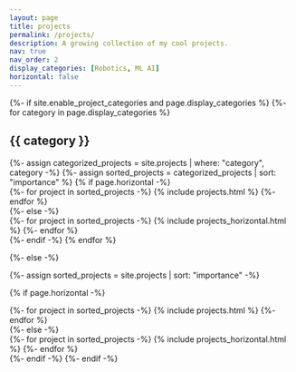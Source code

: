 ```yaml
---
layout: page
title: projects
permalink: /projects/
description: A growing collection of my cool projects.
nav: true
nav_order: 2
display_categories: [Robotics, ML AI]
horizontal: false
---
```


<!-- pages/projects.md -->
<div class="projects">
{%- if site.enable_project_categories and page.display_categories %}
  <!-- Display categorized projects -->
  {%- for category in page.display_categories %}
  <h2 class="category" style="color:inherit">{{ category }}</h2>
  {%- assign categorized_projects = site.projects | where: "category", category -%}
  {%- assign sorted_projects = categorized_projects | sort: "importance" %}
  <!-- Generate cards for each project -->
  {% if page.horizontal -%}
  <div class="container">
    <div class="row row-cols-1">
    {%- for project in sorted_projects -%}
      {% include projects.html %}
    {%- endfor %}
    </div>
  </div>
  {%- else -%}
  <div class="row row-cols-1">
    {%- for project in sorted_projects -%}
      {% include projects_horizontal.html %}
    {%- endfor %}
  </div>
  {%- endif -%}
  {% endfor %}

{%- else -%}
<!-- Display projects without categories -->
  {%- assign sorted_projects = site.projects | sort: "importance" -%}
  <!-- Generate cards for each project -->
  {% if page.horizontal -%}
  <div class="container">
    <div class="row row-cols-1">
    {%- for project in sorted_projects -%}
      {% include projects.html %}
    {%- endfor %}
    </div>
  </div>
  {%- else -%}
  <div class="row row-cols-1">
    {%- for project in sorted_projects -%}
      {% include projects_horizontal.html %}
    {%- endfor %}
  </div>
  {%- endif -%}
{%- endif -%}
</div>
